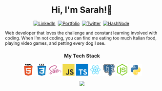<h1 align="center">Hi, I'm Sarah!🦋 </h1> 
<p align="center">
<a href="https://www.linkedin.com/in/sarahdepalo"><img src="https://img.shields.io/badge/linkedin-%230077B5.svg?&style=for-the-badge&logo=linkedin&logoColor=white" alt="LinkedIn" /></a>&nbsp;
<a href="https://www.sarahdepalo.com"><img src="https://img.shields.io/badge/-PORTFOLIO-%23ff69b4&?style=for-the-badge&?color=ff69b4" alt="Portfolio" /></a>&nbsp;
<a href="https://twitter.com/sarah__codes"><img src="https://img.shields.io/badge/Twitter-1DA1F2?style=for-the-badge&logo=twitter&logoColor=white" alt="Twitter" /></a>&nbsp;
<a href="https://sarahdepalo.hashnode.dev/"><img src="https://img.shields.io/badge/Hashnode-2962FF?style=for-the-badge&logo=hashnode&logoColor=white" alt="HashNode" /></a>&nbsp;
  </p>

Web developer that loves the challenge and constant learning involved with coding. When I'm not coding, you can find me eating too much Italian food, playing video games, and petting every dog I see. 
  

<h3 align="center">My Tech Stack</h3>
<p align="center">
<img src="https://raw.githubusercontent.com/devicons/devicon/master/icons/html5/html5-original-wordmark.svg" alt="html5" width="40" height="40"/> 
<img src="https://raw.githubusercontent.com/devicons/devicon/master/icons/css3/css3-original-wordmark.svg" alt="css3" width="40" height="40"/>
  <img src="https://raw.githubusercontent.com/devicons/devicon/master/icons/sass/sass-original.svg" alt="sass" width="40" height="40"/>
<img src="https://raw.githubusercontent.com/devicons/devicon/master/icons/javascript/javascript-original.svg" alt="javascript" width="40" height="40"/>
  <img src="https://github.com/devicons/devicon/blob/master/icons/typescript/typescript-original.svg" alt="typescript" width="40" height="40"/>
 <img src="https://raw.githubusercontent.com/github/explore/80688e429a7d4ef2fca1e82350fe8e3517d3494d/topics/react/react.png" alt="react" width="40" height="40"/> 
  <img src="https://github.com/devicons/devicon/blob/master/icons/postgresql/postgresql-original.svg" alt="postgreSQL" width="40" height="40"/>
  <img src="https://github.com/devicons/devicon/blob/master/icons/nodejs/nodejs-original.svg" alt="node" width="40" height="40"/>
    <img src="https://github.com/devicons/devicon/blob/master/icons/python/python-original.svg" alt="python" width="40" height="40"/>

  </p>

<p align="center">
<img src="https://github-readme-stats.vercel.app/api?username=sarahdepalo&theme=react&show_icons=true" width="450"/>
  </p>



